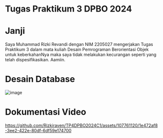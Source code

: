 # Tugas Praktikum 3 DPBO 2024
# Janji
Saya Muhammad Rizki Revandi dengan NIM 2205027 mengerjakan Tugas Praktikum 3
dalam mata kuliah Desain Pemrograman Berorientasi Objek untuk keberkahanNya maka saya tidak
melakukan kecurangan seperti yang telah dispesifikasikan. Aamiin.

# Desain Database
![image](https://github.com/Rizkiraven/TP4DPBO2024C1/assets/107761120/1831ec52-5268-42a7-a17b-36c7e333ed43)

# Dokumentasi Video
https://github.com/Rizkiraven/TP4DPBO2024C1/assets/107761120/1e472af8-3ee2-422e-80df-6df59e174700

